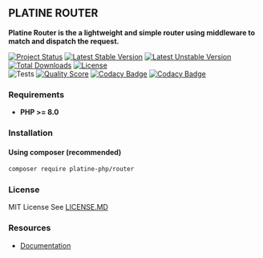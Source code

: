 ## PLATINE ROUTER
**Platine Router is the a lightweight and simple router using middleware to match and dispatch the request.**

[![Project Status](http://opensource.box.com/badges/active.svg)](http://opensource.box.com/badges)
[![Latest Stable Version](https://poser.pugx.org/platine-php/router/v)](https://packagist.org/packages/platine-php/router)
[![Latest Unstable Version](https://poser.pugx.org/platine-php/router/v/unstable)](https://packagist.org/packages/platine-php/router)
[![Total Downloads](https://poser.pugx.org/platine-php/router/downloads)](https://packagist.org/packages/platine-php/router)
[![License](https://poser.pugx.org/platine-php/router/license)](https://packagist.org/packages/platine-php/router)  
![Tests](https://github.com/platine-php/router/actions/workflows/ci.yml/badge.svg)
[![Quality Score](https://img.shields.io/scrutinizer/g/platine-php/router.svg?style=flat-square)](https://scrutinizer-ci.com/g/platine-php/router)
[![Codacy Badge](https://app.codacy.com/project/badge/Grade/4c45a925d2c942c0b1251a503ab15177)](https://app.codacy.com/gh/platine-php/router/dashboard?utm_source=gh&utm_medium=referral&utm_content=&utm_campaign=Badge_grade)
[![Codacy Badge](https://app.codacy.com/project/badge/Coverage/4c45a925d2c942c0b1251a503ab15177)](https://app.codacy.com/gh/platine-php/router/dashboard?utm_source=gh&utm_medium=referral&utm_content=&utm_campaign=Badge_coverage)

### Requirements 
- **PHP >= 8.0**

### Installation
#### Using composer (recommended)
```bash
composer require platine-php/router
```

### License
MIT License See [LICENSE.MD](LICENSE.MD)

### Resources
- [Documentation](https://docs.platine-php.com/packages/router) 

